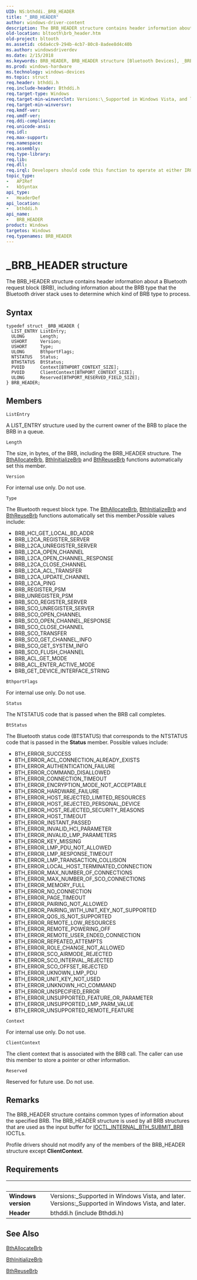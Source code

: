 ```yaml
---
UID: NS:bthddi._BRB_HEADER
title: "_BRB_HEADER"
author: windows-driver-content
description: The BRB_HEADER structure contains header information about a Bluetooth request block (BRB), including information about the BRB type that the Bluetooth driver stack uses to determine which kind of BRB type to process.
old-location: bltooth\brb_header.htm
old-project: bltooth
ms.assetid: c6da4cc9-294b-4cb7-80c8-8adee8d4c40b
ms.author: windowsdriverdev
ms.date: 2/15/2018
ms.keywords: BRB_HEADER, BRB_HEADER structure [Bluetooth Devices], _BRB_HEADER, bltooth.brb_header, bth_structs_69a21ba7-b425-45ec-bb2d-dd76a6cb8342.xml, bthddi/BRB_HEADER
ms.prod: windows-hardware
ms.technology: windows-devices
ms.topic: struct
req.header: bthddi.h
req.include-header: Bthddi.h
req.target-type: Windows
req.target-min-winverclnt: Versions:\_Supported in Windows Vista, and later.
req.target-min-winversvr: 
req.kmdf-ver: 
req.umdf-ver: 
req.ddi-compliance: 
req.unicode-ansi: 
req.idl: 
req.max-support: 
req.namespace: 
req.assembly: 
req.type-library: 
req.lib: 
req.dll: 
req.irql: Developers should code this function to operate at either IRQL = DISPATCH_LEVEL (if the callback   function does not access paged memory), or IRQL = PASSIVE_LEVEL (if the callback function must access   paged memory)
topic_type:
-	APIRef
-	kbSyntax
api_type:
-	HeaderDef
api_location:
-	bthddi.h
api_name:
-	BRB_HEADER
product: Windows
targetos: Windows
req.typenames: BRB_HEADER
---
```


# _BRB_HEADER structure
The BRB_HEADER structure contains header information about a Bluetooth request block (BRB), including
  information about the BRB type that the Bluetooth driver stack uses to determine which kind of BRB type to
  process.

## Syntax
````
typedef struct _BRB_HEADER {
  LIST_ENTRY ListEntry;
  ULONG      Length;
  USHORT     Version;
  USHORT     Type;
  ULONG      BthportFlags;
  NTSTATUS   Status;
  BTHSTATUS  BtStatus;
  PVOID      Context[BTHPORT_CONTEXT_SIZE];
  PVOID      ClientContext[BTHPORT_CONTEXT_SIZE];
  ULONG      Reserved[BTHPORT_RESERVED_FIELD_SIZE];
} BRB_HEADER;
````

## Members


`ListEntry`

A LIST_ENTRY structure used by the current owner of the BRB to place the BRB in a queue.

`Length`

The size, in bytes, of the BRB, including the BRB_HEADER structure. The 
     <a href="..\bthddi\nc-bthddi-pfnbth_allocate_brb.md">BthAllocateBrb</a>, 
     <a href="..\bthddi\nc-bthddi-pfnbth_initialize_brb.md">BthInitializeBrb</a> and 
     <a href="..\bthddi\nc-bthddi-pfnbth_reuse_brb.md">BthReuseBrb</a> functions automatically set this
     member.

`Version`

For internal use only. Do not use.

`Type`

The Bluetooth request block type. The 
     <a href="..\bthddi\nc-bthddi-pfnbth_allocate_brb.md">BthAllocateBrb</a>, 
     <a href="..\bthddi\nc-bthddi-pfnbth_initialize_brb.md">BthInitializeBrb</a> and 
     <a href="..\bthddi\nc-bthddi-pfnbth_reuse_brb.md">BthReuseBrb</a> functions automatically set this
     member.Possible values include:
     

<ul>
<li>BRB_HCI_GET_LOCAL_BD_ADDR</li>
<li>BRB_L2CA_REGISTER_SERVER</li>
<li>BRB_L2CA_UNREGISTER_SERVER</li>
<li>BRB_L2CA_OPEN_CHANNEL</li>
<li>BRB_L2CA_OPEN_CHANNEL_RESPONSE</li>
<li>BRB_L2CA_CLOSE_CHANNEL</li>
<li>BRB_L2CA_ACL_TRANSFER</li>
<li>BRB_L2CA_UPDATE_CHANNEL</li>
<li>BRB_L2CA_PING</li>
<li>BRB_REGISTER_PSM</li>
<li>BRB_UNREGISTER_PSM</li>
<li>BRB_SCO_REGISTER_SERVER</li>
<li>BRB_SCO_UNREGISTER_SERVER</li>
<li>BRB_SCO_OPEN_CHANNEL</li>
<li>BRB_SCO_OPEN_CHANNEL_RESPONSE</li>
<li>BRB_SCO_CLOSE_CHANNEL</li>
<li>BRB_SCO_TRANSFER</li>
<li>BRB_SCO_GET_CHANNEL_INFO</li>
<li>BRB_SCO_GET_SYSTEM_INFO</li>
<li>BRB_SCO_FLUSH_CHANNEL</li>
<li>BRB_ACL_GET_MODE</li>
<li>BRB_ACL_ENTER_ACTIVE_MODE</li>
<li>BRB_GET_DEVICE_INTERFACE_STRING</li>
</ul>

`BthportFlags`

For internal use only. Do not use.

`Status`

The NTSTATUS code that is passed when the BRB call completes.

`BtStatus`

The Bluetooth status code (BTSTATUS) that corresponds to the NTSTATUS code that is passed in the 
     <b>Status</b> member. Possible values include:
     

<ul>
<li>BTH_ERROR_SUCCESS</li>
<li>BTH_ERROR_ACL_CONNECTION_ALREADY_EXISTS</li>
<li>BTH_ERROR_AUTHENTICATION_FAILURE</li>
<li>BTH_ERROR_COMMAND_DISALLOWED</li>
<li>BTH_ERROR_CONNECTION_TIMEOUT</li>
<li>BTH_ERROR_ENCRYPTION_MODE_NOT_ACCEPTABLE</li>
<li>BTH_ERROR_HARDWARE_FAILURE</li>
<li>BTH_ERROR_HOST_REJECTED_LIMITED_RESOURCES</li>
<li>BTH_ERROR_HOST_REJECTED_PERSONAL_DEVICE</li>
<li>BTH_ERROR_HOST_REJECTED_SECURITY_REASONS</li>
<li>BTH_ERROR_HOST_TIMEOUT</li>
<li>BTH_ERROR_INSTANT_PASSED</li>
<li>BTH_ERROR_INVALID_HCI_PARAMETER</li>
<li>BTH_ERROR_INVALID_LMP_PARAMETERS</li>
<li>BTH_ERROR_KEY_MISSING</li>
<li>BTH_ERROR_LMP_PDU_NOT_ALLOWED</li>
<li>BTH_ERROR_LMP_RESPONSE_TIMEOUT</li>
<li>BTH_ERROR_LMP_TRANSACTION_COLLISION</li>
<li>BTH_ERROR_LOCAL_HOST_TERMINATED_CONNECTION</li>
<li>BTH_ERROR_MAX_NUMBER_OF_CONNECTIONS</li>
<li>BTH_ERROR_MAX_NUMBER_OF_SCO_CONNECTIONS</li>
<li>BTH_ERROR_MEMORY_FULL</li>
<li>BTH_ERROR_NO_CONNECTION</li>
<li>BTH_ERROR_PAGE_TIMEOUT</li>
<li>BTH_ERROR_PAIRING_NOT_ALLOWED</li>
<li>BTH_ERROR_PAIRING_WITH_UNIT_KEY_NOT_SUPPORTED</li>
<li>BTH_ERROR_QOS_IS_NOT_SUPPORTED</li>
<li>BTH_ERROR_REMOTE_LOW_RESOURCES</li>
<li>BTH_ERROR_REMOTE_POWERING_OFF</li>
<li>BTH_ERROR_REMOTE_USER_ENDED_CONNECTION</li>
<li>BTH_ERROR_REPEATED_ATTEMPTS</li>
<li>BTH_ERROR_ROLE_CHANGE_NOT_ALLOWED</li>
<li>BTH_ERROR_SCO_AIRMODE_REJECTED</li>
<li>BTH_ERROR_SCO_INTERVAL_REJECTED</li>
<li>BTH_ERROR_SCO_OFFSET_REJECTED</li>
<li>BTH_ERROR_UKNOWN_LMP_PDU</li>
<li>BTH_ERROR_UNIT_KEY_NOT_USED</li>
<li>BTH_ERROR_UNKNOWN_HCI_COMMAND</li>
<li>BTH_ERROR_UNSPECIFIED_ERROR</li>
<li>BTH_ERROR_UNSUPPORTED_FEATURE_OR_PARAMETER</li>
<li>BTH_ERROR_UNSUPPORTED_LMP_PARM_VALUE</li>
<li>BTH_ERROR_UNSUPPORTED_REMOTE_FEATURE</li>
</ul>

`Context`

For internal use only. Do not use.

`ClientContext`

The client context that is associated with the BRB call. The caller can use this member to store a
     pointer or other information.

`Reserved`

Reserved for future use. Do not use.

## Remarks
The BRB_HEADER structure contains common types of information about the specified BRB. The BRB_HEADER
    structure is used by all BRB structures that are used as the input buffer for 
    <a href="..\bthioctl\ni-bthioctl-ioctl_internal_bth_submit_brb.md">
    IOCTL_INTERNAL_BTH_SUBMIT_BRB</a> IOCTLs.

Profile drivers should not modify any of the members of the BRB_HEADER structure except 
    <b>ClientContext</b>.

## Requirements
| &nbsp; | &nbsp; |
| ---- |:---- |
| **Windows version** | Versions:\_Supported in Windows Vista, and later. Versions:\_Supported in Windows Vista, and later. |
| **Header** | bthddi.h (include Bthddi.h) |

## See Also

<a href="..\bthddi\nc-bthddi-pfnbth_allocate_brb.md">BthAllocateBrb</a>



<a href="..\bthddi\nc-bthddi-pfnbth_initialize_brb.md">BthInitializeBrb</a>



<a href="..\bthddi\nc-bthddi-pfnbth_reuse_brb.md">BthReuseBrb</a>